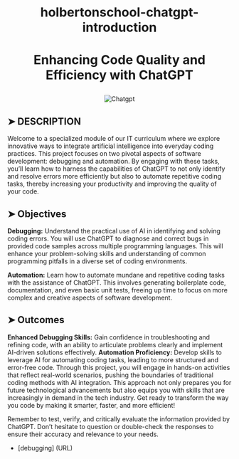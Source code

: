 # <p align="center"> holbertonschool-chatgpt-introduction</p>
# <p align="center">Enhancing Code Quality and Efficiency with ChatGPT</p>

<p align="center">
<img src="https://img.jagranjosh.com/images/2023/February/322023/how-to-use-chatgpt-compressed.jpg" alt="Chatgpt"/>
</p>

## ➤ DESCRIPTION

Welcome to a specialized module of our IT curriculum where we explore innovative ways to integrate artificial intelligence into everyday coding practices.
This project focuses on two pivotal aspects of software development: debugging and automation. By engaging with these tasks, you’ll learn how to harness the capabilities of ChatGPT to not only identify and resolve errors more efficiently but also to automate repetitive coding tasks, thereby increasing your productivity and improving the quality of your code.

## ➤ Objectives

**Debugging:** Understand the practical use of AI in identifying and solving coding errors. You will use ChatGPT to diagnose and correct bugs in provided code samples across multiple programming languages. This will enhance your problem-solving skills and understanding of common programming pitfalls in a diverse set of coding environments.

**Automation:** Learn how to automate mundane and repetitive coding tasks with the assistance of ChatGPT. This involves generating boilerplate code, documentation, and even basic unit tests, freeing up time to focus on more complex and creative aspects of software development.

## ➤ Outcomes

**Enhanced Debugging Skills:** Gain confidence in troubleshooting and refining code, with an ability to articulate problems clearly and implement AI-driven solutions effectively.
**Automation Proficiency:** Develop skills to leverage AI for automating coding tasks, leading to more structured and error-free code.
Through this project, you will engage in hands-on activities that reflect real-world scenarios, pushing the boundaries of traditional coding methods with AI integration. This approach not only prepares you for future technological advancements but also equips you with skills that are increasingly in demand in the tech industry. Get ready to transform the way you code by making it smarter, faster, and more efficient!

Remember to test, verify, and critically evaluate the information provided by ChatGPT. Don’t hesitate to question or double-check the responses to ensure their accuracy and relevance to your needs.

- [debugging] (URL)
